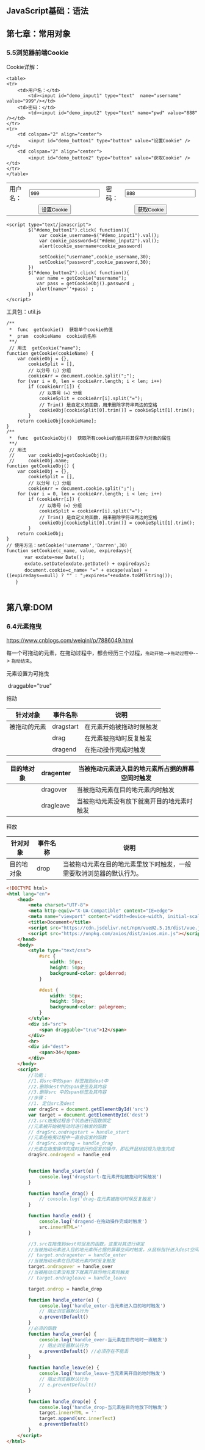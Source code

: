 

## JavaScript基础：语法

## 第七章：常用对象



### 5.5浏览器前端Cookie

Cookie详解：

```
<table>
<tr>
    <td>用户名：</td>
    	<td><input id="demo_input1" type="text"  name="username" value="999"/></td>
    <td>密码：</td>
    	<td><input id="demo_input2" type="text" name="pwd" value="888" /></td>
</tr>
<tr>
    <td colspan="2" align="center">
    	<input id="demo_button1" type="button" value="设置Cookie" /></td>
    <td colspan="2" align="center">
    	<input id="demo_button2" type="button" value="获取Cookie" /></td>
</tr>
</table>
```

<table>
		    <tr>
		        <td>用户名：</td>
		        <td><input id="demo_input1" type="text"  name="username" value="999"/></td>
		        <td>密码：</td>
		        <td><input id="demo_input2" type="text" name="pwd" value="888" /></td>
		    </tr>
		    <tr>
		        <td colspan="2" align="center">
					<input id="demo_button1" type="button" value="设置Cookie" /></td>
		        <td colspan="2" align="center">
					<input id="demo_button2" type="button" value="获取Cookie" /></td>
		    </tr>
		</table>

```
<script type="text/javascript">	
	    $("#demo_button1").click( function(){
	        var cookie_username=$("#demo_input1").val();
	        var cookie_password=$("#demo_input2").val();
			alert(cookie_username+cookie_password)
			
	        setCookie("username",cookie_username,30);
			setCookie("password",cookie_password,30);
	    })
		$("#demo_button2").click( function(){
		   var name = getCookie("username");
		   var pass = getCookieObj().password ;
		   alert(name+''+pass) ;
		})
</script>
```

工具包：util.js

```
/**
 *  func  getCookie()  获取单个cookie的值
 *  pram  cookieName  cookie的名称
 **/
 // 用法  getCookie("name");
function getCookie(cookieName) {
	var cookieObj = {},
		cookieSplit = [],
		// 以分号（;）分组
		cookieArr = document.cookie.split(";");
	for (var i = 0, len = cookieArr.length; i < len; i++)
		if (cookieArr[i]) {
			// 以等号（=）分组
			cookieSplit = cookieArr[i].split("=");
			// Trim() 是自定义的函数，用来删除字符串两边的空格
			cookieObj[cookieSplit[0].trim()] = cookieSplit[1].trim();
		}
	return cookieObj[cookieName];
}
/**
 *  func  getCookieObj()  获取所有cookie的值并将其保存为对象的属性
 **/
 // 用法
 //  	var cookieObj=getCookieObj();
 // 	cookieObj.name;
function getCookieObj() {
	var cookieObj = {},
		cookieSplit = [],
		// 以分号（;）分组
		cookieArr = document.cookie.split(";");
	for (var i = 0, len = cookieArr.length; i < len; i++)
		if (cookieArr[i]) {
			// 以等号（=）分组
			cookieSplit = cookieArr[i].split("=");
			// Trim() 是自定义的函数，用来删除字符串两边的空格
			cookieObj[cookieSplit[0].trim()] = cookieSplit[1].trim();
		}
	return cookieObj;
}
// 使用方法：setCookie('username','Darren',30)
function setCookie(c_name, value, expiredays){
　　　　var exdate=new Date();
　　　　exdate.setDate(exdate.getDate() + expiredays);
　　　　document.cookie=c_name+ "=" + escape(value) + ((expiredays==null) ? "" : ";expires="+exdate.toGMTString());
　　}


```



## 第八章:DOM

### 6.4元素拖曳

https://www.cnblogs.com/weiqinl/p/7886049.html

每一个可拖动的元素，在拖动过程中，都会经历三个过程，`拖动开始`-->`拖动过程中`--> `拖动结束`。

元素设置为可拖曳

​	draggable=”true"

拖动

| 针对对象     | 事件名称  | 说明                     |
| ------------ | --------- | ------------------------ |
| 被拖动的元素 | dragstart | 在元素开始被拖动时候触发 |
|              | drag      | 在元素被拖动时反复触发   |
|              | dragend   | 在拖动操作完成时触发     |

| 目的地对象 | dragenter | 当被拖动元素进入目的地元素所占据的屏幕空间时触发 |
| ---------- | --------- | ------------------------------------------------ |
|            | dragover  | 当被拖动元素在目的地元素内时触发                 |
|            | dragleave | 当被拖动元素没有放下就离开目的地元素时触发       |

释放

| 针对对象   | 事件名称 | 说明                                                         |
| ---------- | -------- | ------------------------------------------------------------ |
| 目的地对象 | drop     | 当被拖动元素在目的地元素里放下时触发，一般需要取消浏览器的默认行为。 |



```html
<!DOCTYPE html>
<html lang="en">
	<head>
		<meta charset="UTF-8">
		<meta http-equiv="X-UA-Compatible" content="IE=edge">
		<meta name="viewport" content="width=device-width, initial-scale=1.0">
		<title>Document</title>
		<script src="https://cdn.jsdelivr.net/npm/vue@2.5.16/dist/vue.js"></script>
		<script src="https://unpkg.com/axios/dist/axios.min.js"></script>
	</head>
	<body>
		<style type="text/css">
			#src {
				width: 50px;
				height: 50px;
				background-color: goldenrod;
			}

			#dest {
				width: 50px;
				height: 50px;
				background-color: palegreen;
			}
		</style>
		<div id="src">
			<span draggable="true">12</span>
		</div>
		<hr>
		<div id="dest">
			<span>34</span>
		</div>
	</body>
	<script>
		//功能：
		//1.将src中的span 标签拖到dest中
		//2.删除dest中的span便签及其内容
		//3.删除src 中的span标签及其内容
		//步骤：
		//1. 定位src及dest
		var dragSrc = document.getElementById('src')
		var target = document.getElementById('dest')
		//2.src拖曳过程各个状态进行函数绑定
		//元素被开始被拖动时进行触发的函数
		// dragSrc.ondragstart = handle_start
		//元素在拖曳过程中一直会促发的函数
		// dragSrc.ondrag = handle_drag
		//元素在拖曳操作完成时进行的促发的操作，即松开鼠标就视为拖曳完成
		dragSrc.ondragend = handle_end


		function handle_start(e) {
			console.log('dragstart-在元素开始被拖动时候触发')
		}

		function handle_drag() {
			// console.log('drag-在元素被拖动时候反复触发')
		}

		function handle_end() {
			console.log('dragend-在拖动操作完成时触发')
			src.innerHTML=''
		}

		//3.src在拖曳到dest时促发的函数，这里对其进行绑定
		//当被拖动元素进入目的地元素所占据的屏幕空间时触发，从鼠标指针进入dest空间开始计算
		// target.ondragenter = handle_enter
		//当被拖动元素在目的地元素内时反复触发
		target.ondragover = handle_over
		//当被拖动元素没有放下就离开目的地元素时触发
		// target.ondragleave = handle_leave

		target.ondrop = handle_drop

		function handle_enter(e) {
			console.log('handle_enter-当元素进入目的地时触发')
			// 阻止浏览器默认行为
			e.preventDefault()
		}
		//必须的函数
		function handle_over(e) {
			console.log('handle_over-当元素在目的地时一直触发')
			// 阻止浏览器默认行为
			e.preventDefault() //必须存在不能丢
		}

		function handle_leave(e) {
			console.log('handle_leave-当元素离开目的地时触发')
			// 阻止浏览器默认行为
			// e.preventDefault()
		}

		function handle_drop(e) {
			console.log('handle_drop-当元素在目的地放下时触发')
			target.innerHTML = ''
			target.append(src.innerText)
			e.preventDefault()
		}
	</script>
</html>

```

